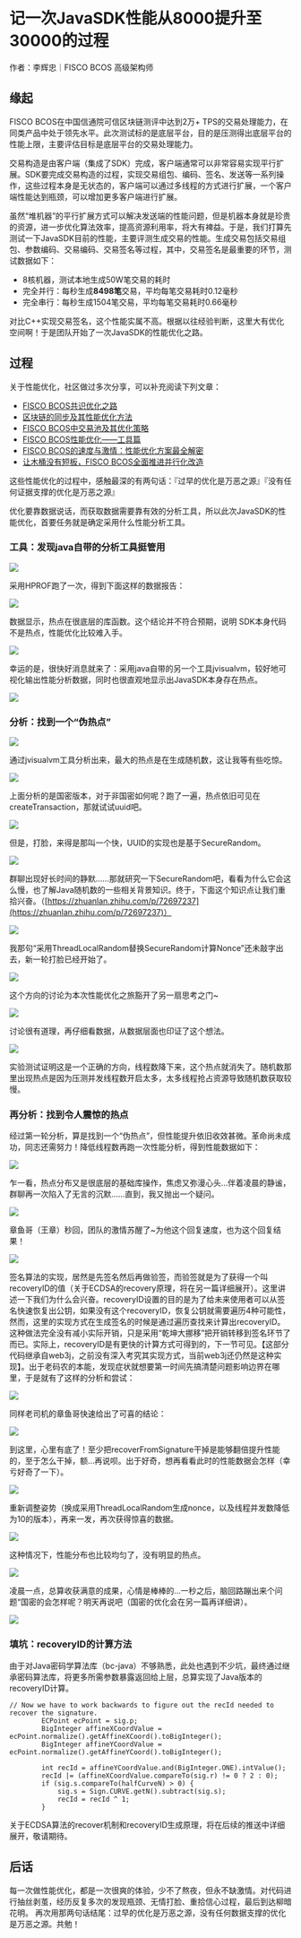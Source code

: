 # 记一次JavaSDK性能从8000提升至30000的过程

作者：李辉忠｜FISCO BCOS 高级架构师

## 缘起

FISCO BCOS在中国信通院可信区块链测评中达到2万+ TPS的交易处理能力，在同类产品中处于领先水平。此次测试标的是底层平台，目的是压测得出底层平台的性能上限，主要评估目标是底层平台的交易处理能力。

交易构造是由客户端（集成了SDK）完成，客户端通常可以非常容易实现平行扩展。SDK要完成交易构造的过程，实现交易组包、编码、签名、发送等一系列操作，这些过程本身是无状态的，客户端可以通过多线程的方式进行扩展，一个客户端性能达到瓶颈，可以增加更多客户端进行扩展。

虽然“堆机器”的平行扩展方式可以解决发送端的性能问题，但是机器本身就是珍贵的资源，进一步优化算法效率，提高资源利用率，将大有裨益。于是，我们打算先测试一下JavaSDK目前的性能，主要评测生成交易的性能。生成交易包括交易组包、参数编码、交易编码、交易签名等过程，其中，交易签名是最重要的环节，测试数据如下：

- 8核机器，测试本地生成50W笔交易的耗时
- 完全并行：每秒生成**8498笔**交易，平均每笔交易耗时0.12毫秒
- 完全串行：每秒生成1504笔交易，平均每笔交易耗时0.66毫秒

对比C++实现交易签名，这个性能实属不高。根据以往经验判断，这里大有优化空间啊！于是团队开始了一次JavaSDK的性能优化之路。

## 过程

关于性能优化，社区做过多次分享，可以补充阅读下列文章：

- [FISCO BCOS共识优化之路](http://mp.weixin.qq.com/s?__biz=MzA3MTI5Njg4Mw==&mid=2247485295&idx=2&sn=46cff7fcdf2e807325532941fcbc98fe&chksm=9f2ef573a8597c65d159c17298ecec02097aafeedfd0192154d9d530c9a0d0a79a22c33894a0&scene=21#wechat_redirect)
- [区块链的同步及其性能优化方法](http://mp.weixin.qq.com/s?__biz=MzA3MTI5Njg4Mw==&mid=2247485283&idx=1&sn=c2028923dc7ec7d8bfa808febc57e596&chksm=9f2ef57fa8597c6911f629b324e466f7058e4ae5da06aab8484c1d7db3203496ffebd9562ecb&scene=21#wechat_redirect)
- [FISCO BCOS中交易池及其优化策略](http://mp.weixin.qq.com/s?__biz=MzA3MTI5Njg4Mw==&mid=2247485255&idx=1&sn=3947f289f75813c13a2f58fb00d2018e&chksm=9f2ef55ba8597c4de0a3e427f03af7b7b327a54cf440a36d38b62f520591f81463e6aca772fd&scene=21#wechat_redirect)
- [FISCO BCOS性能优化——工具篇](http://mp.weixin.qq.com/s?__biz=MzA3MTI5Njg4Mw==&mid=2247485323&idx=1&sn=d63421fa2353d0e9a1506f01516f3416&chksm=9f2ef597a8597c8134f17053236863c501fb6e4f7480cca1a37926e7cfc309f8faacadf1786a&scene=21#wechat_redirect)
- [FISCO BCOS的速度与激情：](http://mp.weixin.qq.com/s?__biz=MzA3MTI5Njg4Mw==&mid=2247485329&idx=1&sn=4bb6c31ff10ae1ae03cd0dbeaf023a4c&chksm=9f2ef58da8597c9bcda115382624012c240ce56a5f84450d9808281b8736bd2e9b8833eab5f2&scene=21#wechat_redirect)[性能优化方案最全解密](http://mp.weixin.qq.com/s?__biz=MzA3MTI5Njg4Mw==&mid=2247485329&idx=1&sn=4bb6c31ff10ae1ae03cd0dbeaf023a4c&chksm=9f2ef58da8597c9bcda115382624012c240ce56a5f84450d9808281b8736bd2e9b8833eab5f2&scene=21#wechat_redirect)
- [让木桶没有短板，FISCO BCOS全面推进并行化改造](http://mp.weixin.qq.com/s?__biz=MzA3MTI5Njg4Mw==&mid=2247485324&idx=1&sn=94cdd4e7944f1058ee01eadbb7b3ec98&chksm=9f2ef590a8597c86af366b6d3d69407d3be0d3d7e50455d2b229c1d69b1fdc6748999601cd05&scene=21#wechat_redirect)

这些性能优化的过程中，感触最深的有两句话：『过早的优化是万恶之源』『没有任何证据支撑的优化是万恶之源』

优化要靠数据说话，而获取数据需要靠有效的分析工具，所以此次JavaSDK的性能优化，首要任务就是确定采用什么性能分析工具。

### 工具：发现java自带的分析工具挺管用

![](../../../../images/articles/javasdk_performance_improvement_8000-30000/IMG_5722.PNG)


采用HPROF跑了一次，得到下面这样的数据报告：

![](../../../../images/articles/javasdk_performance_improvement_8000-30000/IMG_5723.JPG)


数据显示，热点在很底层的库函数。这个结论并不符合预期，说明 SDK本身代码不是热点，性能优化比较难入手。

![](../../../../images/articles/javasdk_performance_improvement_8000-30000/IMG_5724.JPG)

幸运的是，很快好消息就来了：采用java自带的另一个工具jvisualvm，较好地可视化输出性能分析数据，同时也很直观地显示出JavaSDK本身存在热点。

![](../../../../images/articles/javasdk_performance_improvement_8000-30000/IMG_5725.JPG)


### 分析：找到一个“伪热点”

![](../../../../images/articles/javasdk_performance_improvement_8000-30000/IMG_5726.JPG)

通过jvisualvm工具分析出来，最大的热点是在生成随机数，这让我等有些吃惊。

![](../../../../images/articles/javasdk_performance_improvement_8000-30000/IMG_5727.JPG)

上面分析的是国密版本，对于非国密如何呢？跑了一遍，热点依旧可见在createTransaction，那就试试uuid吧。

![](../../../../images/articles/javasdk_performance_improvement_8000-30000/IMG_5728.JPG)

但是，打脸，来得是那叫一个快，UUID的实现也是基于SecureRandom。

![](../../../../images/articles/javasdk_performance_improvement_8000-30000/IMG_5729.JPG)

群聊出现好长时间的静默……那就研究一下SecureRandom吧，看看为什么它会这么慢，也了解Java随机数的一些相关背景知识。终于，下面这个知识点让我们重拾兴奋。（[https://zhuanlan.zhihu.com/p/72697237](https://zhuanlan.zhihu.com/p/72697237)）

![](../../../../images/articles/javasdk_performance_improvement_8000-30000/IMG_5730.JPG)


我那句“采用ThreadLocalRandom替换SecureRandom计算Nonce”还未敲字出去，新一轮打脸已经开始了。

![](../../../../images/articles/javasdk_performance_improvement_8000-30000/IMG_5731.PNG)

这个方向的讨论为本次性能优化之旅豁开了另一扇思考之门~

![](../../../../images/articles/javasdk_performance_improvement_8000-30000/IMG_5732.JPG)


讨论很有道理，再仔细看数据，从数据层面也印证了这个想法。

![](../../../../images/articles/javasdk_performance_improvement_8000-30000/IMG_5733.JPG)


实验测试证明这是一个正确的方向，线程数降下来，这个热点就消失了。随机数那里出现热点是因为压测并发线程数开启太多，太多线程抢占资源导致随机数获取较慢。

### 再分析：找到令人震惊的热点

经过第一轮分析，算是找到一个“伪热点”，但性能提升依旧收效甚微。革命尚未成功，同志还需努力！降低线程数再跑一次性能分析，得到性能数据如下：

![](../../../../images/articles/javasdk_performance_improvement_8000-30000/IMG_5734.JPG)

乍一看，热点分布又是很底层的基础库操作，焦虑又弥漫心头…伴着凌晨的静谧，群聊再一次陷入了无言的沉默……直到，我又抛出一个疑问。

![](../../../../images/articles/javasdk_performance_improvement_8000-30000/IMG_5735.JPG)

章鱼哥（王章）秒回，团队的激情苏醒了~为他这个回复速度，也为这个回复结果！

![](../../../../images/articles/javasdk_performance_improvement_8000-30000/IMG_5736.JPG)

签名算法的实现，居然是先签名然后再做验签，而验签就是为了获得一个叫recoveryID的值（关于ECDSA的recovery原理，将在另一篇详细展开）。这里讲述一下我们为什么会兴奋。recoveryID设置的目的是为了给未来使用者可以从签名快速恢复出公钥，如果没有这个recoveryID，恢复公钥就需要遍历4种可能性，然而，这里的实现方式在生成签名的时候是通过遍历查找来计算出recoveryID。这种做法完全没有减小实际开销，只是采用“乾坤大挪移”把开销转移到签名环节了而已。实际上，recoveryID是有更快的计算方式可得到的，下一节可见。【这部分代码继承自web3j，之前没有深入考究其实现方式，当前web3j还仍然是这种实现】。出于老码农的本能，发现症状就想要第一时间先搞清楚问题影响边界在哪里，于是就有了这样的分析和尝试：

![](../../../../images/articles/javasdk_performance_improvement_8000-30000/IMG_5737.JPG)

同样老司机的章鱼哥快速给出了可喜的结论：

![](../../../../images/articles/javasdk_performance_improvement_8000-30000/IMG_5738.JPG)

到这里，心里有底了！至少把recoverFromSignature干掉是能够翻倍提升性能的，至于怎么干掉，额…再说呗。出于好奇，想再看看此时的性能数据会怎样（幸亏好奇了一下）。

![](../../../../images/articles/javasdk_performance_improvement_8000-30000/IMG_5739.JPG)

重新调整姿势（换成采用ThreadLocalRandom生成nonce，以及线程并发数降低为10的版本），再来一发，再次获得惊喜的数据。

![](../../../../images/articles/javasdk_performance_improvement_8000-30000/IMG_5740.JPG)


这种情况下，性能分布也比较均匀了，没有明显的热点。

![](../../../../images/articles/javasdk_performance_improvement_8000-30000/IMG_5741.JPG)

凌晨一点，总算收获满意的成果，心情是棒棒的…一秒之后，脑回路蹦出来个问题“国密的会怎样呢？明天再说吧（国密的优化会在另一篇再详细讲）。

![](../../../../images/articles/javasdk_performance_improvement_8000-30000/IMG_5742.JPG)


### 填坑：recoveryID的计算方法

由于对Java密码学算法库（bc-java）不够熟悉，此处也遇到不少坑，最终通过继承密码算法库，将更多所需参数暴露返回给上层，总算实现了Java版本的recoveryID计算。

```
// Now we have to work backwards to figure out the recId needed to recover the signature.
        ECPoint ecPoint = sig.p;
        BigInteger affineXCoordValue = ecPoint.normalize().getAffineXCoord().toBigInteger();
        BigInteger affineYCoordValue = ecPoint.normalize().getAffineYCoord().toBigInteger();

        int recId = affineYCoordValue.and(BigInteger.ONE).intValue();
        recId |= (affineXCoordValue.compareTo(sig.r) != 0 ? 2 : 0);
        if (sig.s.compareTo(halfCurveN) > 0) {
            sig.s = Sign.CURVE.getN().subtract(sig.s);
            recId = recId ^ 1;
        }
```

关于ECDSA算法的recover机制和recoveryID生成原理，将在后续的推送中详细展开，敬请期待。

## 后话

每一次做性能优化，都是一次很爽的体验，少不了熬夜，但永不缺激情。对代码进行抽丝剥茧，经历反复多次的发现瓶颈、无情打脸、重拾信心过程，最后到达柳暗花明。 再次用那两句话结尾：过早的优化是万恶之源，没有任何数据支撑的优化是万恶之源。共勉！